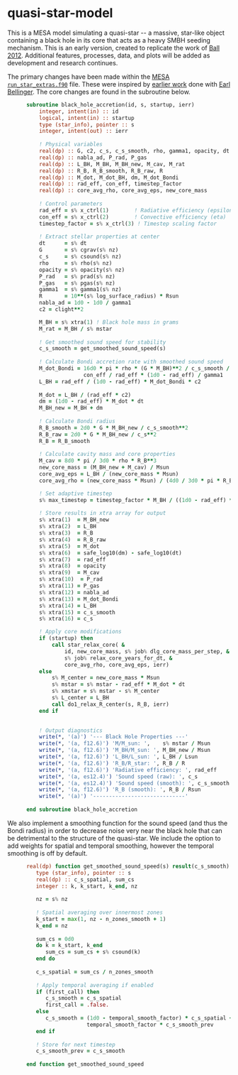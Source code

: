 # quasi-star-model
This is a MESA model simulating a quasi-star -- a massive, star-like object containing a black hole in its core that acts as a heavy SMBH seeding mechanism. 
This is an early version, created to replicate the work of [Ball 2012](https://ui.adsabs.harvard.edu/abs/2012PhDT.........1B/abstract). 
Additional features, processes, data, and plots will be added as development and research continues. 

The primary changes have been made within the [MESA](https://mesa.sourceforge.net/) [`run_star_extras.f90`](https://github.com/andysantarelli/quasi-star-model/template/src/run_star_extras.f90) file. These were inspired by [earlier work](https://github.com/earlbellinger/black-hole-sun) done with [Earl Bellinger](https://earlbellinger.com). The core changes are found in the subroutine below. 

```fortran
      subroutine black_hole_accretion(id, s, startup, ierr)
          integer, intent(in) :: id
          logical, intent(in) :: startup
          type (star_info), pointer :: s
          integer, intent(out) :: ierr
          
          ! Physical variables
          real(dp) :: G, c2, c_s, c_s_smooth, rho, gamma1, opacity, dt
          real(dp) :: nabla_ad, P_rad, P_gas
          real(dp) :: L_BH, M_BH, M_BH_new, M_cav, M_rat
          real(dp) :: R_B, R_B_smooth, R_B_raw, R
          real(dp) :: M_dot, M_dot_BH, dm, M_dot_Bondi
          real(dp) :: rad_eff, con_eff, timestep_factor
          real(dp) :: core_avg_rho, core_avg_eps, new_core_mass
          
          ! Control parameters
          rad_eff = s% x_ctrl(1)        ! Radiative efficiency (epsilon)
          con_eff = s% x_ctrl(2)        ! Convective efficiency (eta)
          timestep_factor = s% x_ctrl(3) ! Timestep scaling factor
          
          ! Extract stellar properties at center
          dt      = s% dt
          G       = s% cgrav(s% nz)
          c_s     = s% csound(s% nz)
          rho     = s% rho(s% nz)
          opacity = s% opacity(s% nz)
          P_rad   = s% prad(s% nz)
          P_gas   = s% pgas(s% nz)
          gamma1  = s% gamma1(s% nz)
          R       = 10**(s% log_surface_radius) * Rsun
          nabla_ad = 1d0 - 1d0 / gamma1
          c2 = clight**2

          M_BH = s% xtra(1) ! Black hole mass in grams
          M_rat = M_BH / s% mstar
          
          ! Get smoothed sound speed for stability
          c_s_smooth = get_smoothed_sound_speed(s)
          
          ! Calculate Bondi accretion rate with smoothed sound speed
          M_dot_Bondi = 16d0 * pi * rho * (G * M_BH)**2 / c_s_smooth / c2 * &
                        con_eff / rad_eff * (1d0 - rad_eff) / gamma1
          L_BH = rad_eff / (1d0 - rad_eff) * M_dot_Bondi * c2
          
          M_dot = L_BH / (rad_eff * c2)
          dm = (1d0 - rad_eff) * M_dot * dt
          M_BH_new = M_BH + dm
          
          ! Calculate Bondi radius
          R_B_smooth = 2d0 * G * M_BH_new / c_s_smooth**2
          R_B_raw = 2d0 * G * M_BH_new / c_s**2
          R_B = R_B_smooth
          
          ! Calculate cavity mass and core properties
          M_cav = 8d0 * pi / 3d0 * rho * R_B**3
          new_core_mass = (M_BH_new + M_cav) / Msun
          core_avg_eps = L_BH / (new_core_mass * Msun)
          core_avg_rho = (new_core_mass * Msun) / (4d0 / 3d0 * pi * R_B**3)

          ! Set adaptive timestep
          s% max_timestep = timestep_factor * M_BH / ((1d0 - rad_eff) * M_dot)
          
          ! Store results in xtra array for output
          s% xtra(1)  = M_BH_new
          s% xtra(2)  = L_BH
          s% xtra(3)  = R_B
          s% xtra(4)  = R_B_raw
          s% xtra(5)  = M_dot
          s% xtra(6)  = safe_log10(dm) - safe_log10(dt)
          s% xtra(7)  = rad_eff
          s% xtra(8)  = opacity
          s% xtra(9)  = M_cav
          s% xtra(10)  = P_rad
          s% xtra(11) = P_gas
          s% xtra(12) = nabla_ad
          s% xtra(13) = M_dot_Bondi
          s% xtra(14) = L_BH
          s% xtra(15) = c_s_smooth
          s% xtra(16) = c_s

          ! Apply core modifications
          if (startup) then
              call star_relax_core( &
                  id, new_core_mass, s% job% dlg_core_mass_per_step, &
                  s% job% relax_core_years_for_dt, &
                  core_avg_rho, core_avg_eps, ierr)
          else
              s% M_center = new_core_mass * Msun
              s% mstar = s% mstar - rad_eff * M_dot * dt
              s% xmstar = s% mstar - s% M_center
              s% L_center = L_BH
              call do1_relax_R_center(s, R_B, ierr)
          end if

          
          ! Output diagnostics
          write(*, '(a)') '--- Black Hole Properties ---'
          write(*, '(a, f12.6)') 'M/M_sun: ',    s% mstar / Msun
          write(*, '(a, f12.6)') 'M_BH/M_sun: ', M_BH_new / Msun
          write(*, '(a, f12.6)') 'L_BH/L_sun: ', L_BH / Lsun
          write(*, '(a, f12.6)') 'R_B/R_star: ', R_B / R
          write(*, '(a, f12.6)') 'Radiative efficiency: ', rad_eff
          write(*, '(a, es12.4)') 'Sound speed (raw): ', c_s
          write(*, '(a, es12.4)') 'Sound speed (smooth): ', c_s_smooth
          write(*, '(a, f12.6)') 'R_B (smooth): ', R_B / Rsun
          write(*, '(a)') '-----------------------------'
          
      end subroutine black_hole_accretion
```

We also implement a smoothing function for the sound speed (and thus the Bondi radius) in order to decrease noise very near the black hole that can be detrimental to the structure of the quasi-star. We include the option to add weights for spatial and temporal smoothing, however the temporal smoothing is off by default. 

```fortran
      real(dp) function get_smoothed_sound_speed(s) result(c_s_smooth)
         type (star_info), pointer :: s
         real(dp) :: c_s_spatial, sum_cs
         integer :: k, k_start, k_end, nz
         
         nz = s% nz
         
         ! Spatial averaging over innermost zones
         k_start = max(1, nz - n_zones_smooth + 1)
         k_end = nz
         
         sum_cs = 0d0
         do k = k_start, k_end
            sum_cs = sum_cs + s% csound(k) 
         end do
         
         c_s_spatial = sum_cs / n_zones_smooth
         
         ! Apply temporal averaging if enabled
         if (first_call) then
            c_s_smooth = c_s_spatial
            first_call = .false.
         else
            c_s_smooth = (1d0 - temporal_smooth_factor) * c_s_spatial + &
                         temporal_smooth_factor * c_s_smooth_prev
         end if
         
         ! Store for next timestep
         c_s_smooth_prev = c_s_smooth
         
      end function get_smoothed_sound_speed
```
